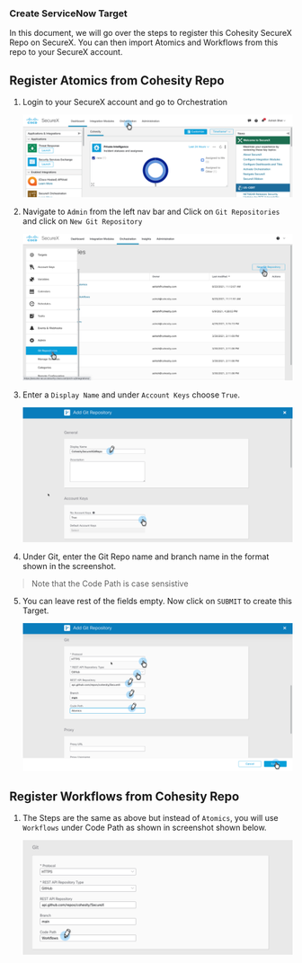 ### Create ServiceNow Target

In this document, we will go over the steps to register this Cohesity SecureX Repo on SecureX. You can then import Atomics and Workflows from this repo to your SecureX account. 

## Register Atomics from Cohesity Repo

1. Login to your SecureX account and go to Orchestration

    ![Go to Orchestration](../assets/orchestration.png)


2. Navigate to `Admin` from the left nav bar and Click on `Git Repositories` and click on `New Git Repository` 

    ![Create Target](../assets/createGitrepo01.png)


3. Enter a `Display Name` and under `Account Keys` choose `True`. 

    ![Create Target](../assets/createGitrepo02.png)


4. Under Git, enter the Git Repo name and branch name in the format shown in the screenshot. 

> Note that the Code Path is case sensistive


5. You can leave rest of the fields empty. Now click on `SUBMIT` to create this Target. 

    ![Create Target](../assets/createGitrepo03.png)
    


## Register Workflows from Cohesity Repo

1. The Steps are the same as above but instead of `Atomics`, you will use `Workflows` under Code Path as shown in screenshot shown below. 

    ![Create Target](../assets/createGitrepo04.png)